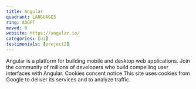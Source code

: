 ```yaml
---
title: Angular
quadrant: LANGUAGES
ring: ADOPT
moved: 0
website: https://angular.io/
categories: [ui]
testimonials: [project2]
---
```


Angular is a platform for building mobile and desktop web applications. Join the community of millions of developers who build compelling user interfaces with Angular. Cookies concent notice This site uses cookies from Google to deliver its services and to analyze traffic.

